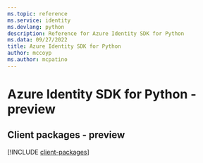 ```yaml
---
ms.topic: reference
ms.service: identity
ms.devlang: python
description: Reference for Azure Identity SDK for Python
ms.data: 09/27/2022
title: Azure Identity SDK for Python
author: mccoyp
ms.author: mcpatino
---
```

# Azure Identity SDK for Python - preview

## Client packages - preview
[!INCLUDE [client-packages](identity-client-index.md)]